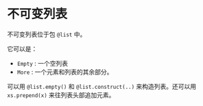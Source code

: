 # 不可变列表

不可变列表位于包 `@list` 中。

它可以是：

- `Empty` : 一个空列表
- `More` : 一个元素和列表的其余部分。

可以用 `@list.empty()` 和 `@list.construct(..)` 来构造列表。还可以用 `xs.prepend(x)` 来往列表头部追加元素。
